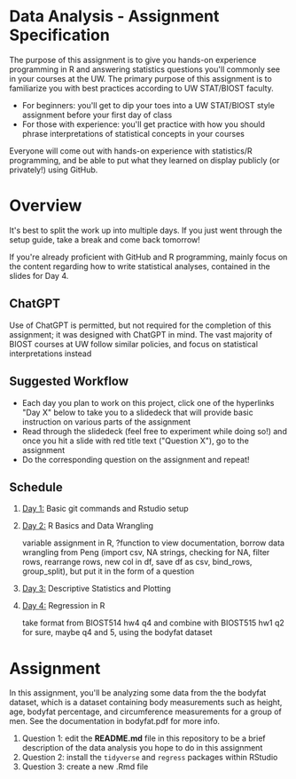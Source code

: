 # Data Analysis - Assignment Specification

The purpose of this assignment is to give you hands-on experience programming in R and answering statistics questions you'll commonly see in your courses at the UW. The primary purpose of this assignment is to familiarize you with best practices according to UW STAT/BIOST faculty.

- For beginners: you'll get to dip your toes into a UW STAT/BIOST style assignment before your first day of class
- For those with experience: you'll get practice with how you should phrase interpretations of statistical concepts in your courses

Everyone will come out with hands-on experience with statistics/R programming, and be able to put what they learned on display publicly (or privately!) using GitHub.

# Overview

It's best to split the work up into multiple days. If you just went through the setup guide, take a break and come back tomorrow!

If you're already proficient with GitHub and R programming, mainly focus on the content regarding how to write statistical analyses, contained in the slides for Day 4.

## ChatGPT

Use of ChatGPT is permitted, but not required for the completion of this assignment; it was designed with ChatGPT in mind. The vast majority of BIOST courses at UW follow similar policies, and focus on statistical interpretations instead


## Suggested Workflow

- Each day you plan to work on this project, click one of the hyperlinks "Day X" below to take you to a slidedeck that will provide basic instruction on various parts of the assignment
- Read through the slidedeck (feel free to experiment while doing so!) and once you hit a slide with red title text ("Question X"), go to the assignment
- Do the corresponding question on the assignment and repeat!

## Schedule

<!-- lets try to stay away from base r commands for now, mention ChatGPT is ok for code, but not for analysis -->

1. [Day 1:](https://docs.google.com/presentation/d/1ZbkhEe2oIbKtkKZFMg64hnVnUX3RPu_eSJ1dRR2xslY/edit?usp=sharing) Basic git commands and Rstudio setup
1. [Day 2:](https://docs.google.com/presentation/d/1z-T-SRFQyL5lYsLgSDSbgguDmFFsyfDfnjsd_r4dUQY/edit?usp=sharing) R Basics and Data Wrangling

    variable assignment in R, ?function to view documentation, borrow data wrangling from Peng (import csv, NA strings, checking for NA, filter rows, rearrange rows, new col in df, save df as csv, bind_rows, group_split), but put it in the form of a question
1. [Day 3:](https://docs.google.com/presentation/d/1CbUCN9RhhKkkofRPcjBPxe6D2AnutVX9RoX4jvBKadU/edit?usp=sharing) Descriptive Statistics and Plotting
1. [Day 4:](https://docs.google.com/presentation/d/1ymt9pRfz-BL_83jhW0XJGVtkFKZB_TK1yr8xqxwRUXY/edit?usp=sharing) Regression in R

    take format from BIOST514 hw4 q4 and combine with BIOST515 hw1 q2 for sure, maybe q4 and 5, using the bodyfat dataset

# Assignment

In this assignment, you'll be analyzing some data from the the bodyfat dataset, which is a dataset containing body measurements such as height, age, bodyfat percentage, and circumference measurements for a group of men. See the documentation in bodyfat.pdf for more info.

1. Question 1: edit the **README.md** file in this repository to be a brief description of the data analysis you hope to do in this assignment
1. Question 2: install the `tidyverse` and `regress` packages within RStudio
1. Question 3: create a new .Rmd file 